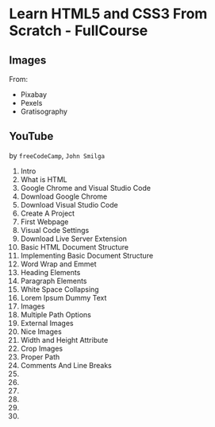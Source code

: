 # Learn HTML5 and CSS3 From Scratch - FullCourse

## Images

From:
* Pixabay
* Pexels
* Gratisography

## YouTube

by `freeCodeCamp`, `John Smilga`

1. Intro
2. What is HTML
3. Google Chrome and Visual Studio Code
4. Download Google Chrome
5. Download Visual Studio Code
6. Create A Project
7. First Webpage
8. Visual Code Settings
9. Download Live Server Extension
10. Basic HTML Document Structure
11. Implementing Basic Document Structure
12. Word Wrap and Emmet
13. Heading Elements
14. Paragraph Elements
15. White Space Collapsing
16. Lorem Ipsum Dummy Text
17. Images
18. Multiple Path Options
19. External Images
20. Nice Images
21. Width and Height Attribute
22. Crop Images
23. Proper Path
24. Comments And Line Breaks
25.
26.
27.
28.
29.
30.
